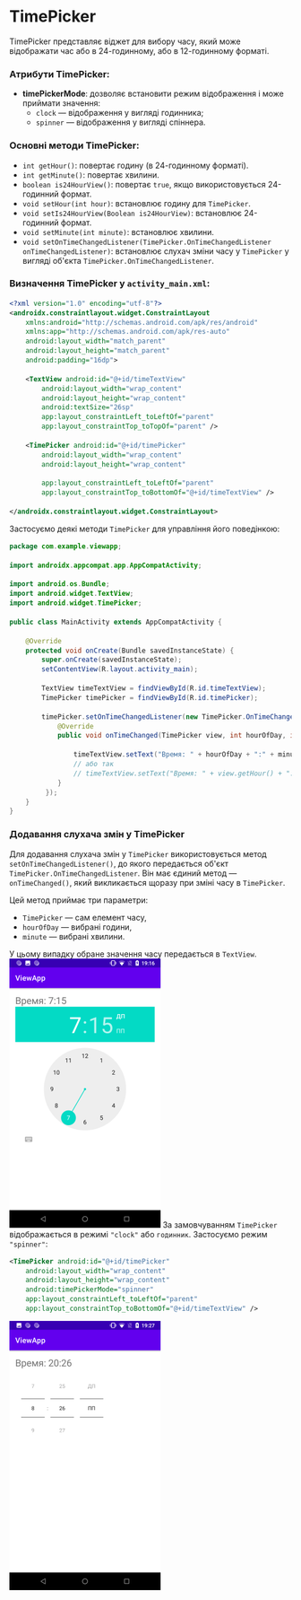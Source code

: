# TimePicker

TimePicker представляє віджет для вибору часу, який може відображати час або в 24-годинному, або в 12-годинному форматі.

### Атрибути TimePicker:
- **timePickerMode**: дозволяє встановити режим відображення і може приймати значення:
  - `clock` — відображення у вигляді годинника;
  - `spinner` — відображення у вигляді спіннера.

### Основні методи TimePicker:
- `int getHour()`: повертає годину (в 24-годинному форматі).
- `int getMinute()`: повертає хвилини.
- `boolean is24HourView()`: повертає `true`, якщо використовується 24-годинний формат.
- `void setHour(int hour)`: встановлює годину для `TimePicker`.
- `void setIs24HourView(Boolean is24HourView)`: встановлює 24-годинний формат.
- `void setMinute(int minute)`: встановлює хвилини.
- `void setOnTimeChangedListener(TimePicker.OnTimeChangedListener onTimeChangedListener)`: встановлює слухач зміни часу у `TimePicker` у вигляді об'єкта `TimePicker.OnTimeChangedListener`.

### Визначення TimePicker у `activity_main.xml`:

```xml
<?xml version="1.0" encoding="utf-8"?>
<androidx.constraintlayout.widget.ConstraintLayout
    xmlns:android="http://schemas.android.com/apk/res/android"
    xmlns:app="http://schemas.android.com/apk/res-auto"
    android:layout_width="match_parent"
    android:layout_height="match_parent"
    android:padding="16dp">
 
    <TextView android:id="@+id/timeTextView"
        android:layout_width="wrap_content"
        android:layout_height="wrap_content"
        android:textSize="26sp"
        app:layout_constraintLeft_toLeftOf="parent"
        app:layout_constraintTop_toTopOf="parent" />
 
    <TimePicker android:id="@+id/timePicker"
        android:layout_width="wrap_content"
        android:layout_height="wrap_content"
 
        app:layout_constraintLeft_toLeftOf="parent"
        app:layout_constraintTop_toBottomOf="@+id/timeTextView" />
 
</androidx.constraintlayout.widget.ConstraintLayout>
```

Застосуємо деякі методи `TimePicker` для управління його поведінкою:

```java
package com.example.viewapp;
 
import androidx.appcompat.app.AppCompatActivity;
 
import android.os.Bundle;
import android.widget.TextView;
import android.widget.TimePicker;
 
public class MainActivity extends AppCompatActivity {
 
    @Override
    protected void onCreate(Bundle savedInstanceState) {
        super.onCreate(savedInstanceState);
        setContentView(R.layout.activity_main);
 
        TextView timeTextView = findViewById(R.id.timeTextView);
        TimePicker timePicker = findViewById(R.id.timePicker);
 
        timePicker.setOnTimeChangedListener(new TimePicker.OnTimeChangedListener() {
            @Override
            public void onTimeChanged(TimePicker view, int hourOfDay, int minute) {
 
                timeTextView.setText("Время: " + hourOfDay + ":" + minute);
                // або так
                // timeTextView.setText("Время: " + view.getHour() + ":" + view.getMinute());
            }
         });
    }
}
```

### Додавання слухача змін у TimePicker

Для додавання слухача змін у `TimePicker` використовується метод `setOnTimeChangedListener()`, до якого передається об'єкт `TimePicker.OnTimeChangedListener`. Він має єдиний метод — `onTimeChanged()`, який викликається щоразу при зміні часу в `TimePicker`.

Цей метод приймає три параметри:

- `TimePicker` — сам елемент часу,
- `hourOfDay` — вибрані години,
- `minute` — вибрані хвилини.

У цьому випадку обране значення часу передається в `TextView`.
![](/images/android/2-lesson/11-time-picker/1.png)
За замовчуванням `TimePicker` відображається в режимі `"clock"` або `годинник`. Застосуємо режим `"spinner"`:
```xml
<TimePicker android:id="@+id/timePicker"
    android:layout_width="wrap_content"
    android:layout_height="wrap_content"
    android:timePickerMode="spinner"
    app:layout_constraintLeft_toLeftOf="parent"
    app:layout_constraintTop_toBottomOf="@+id/timeTextView" />
```
![](/images/android/2-lesson/11-time-picker/2.png)